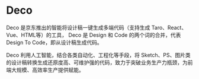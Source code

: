 # Deco

Deco 是京东推出的智能将设计稿一键生成多端代码（支持生成 Taro、React、Vue、HTML等）的工具， Deco 是 Design 和 Code 的两个词的合并，代表 Design To Code，即从设计稿生成代码。

Deco 利用人工智能，结合各类自动化、工程化等手段，将 Sketch、PS、图片类的设计稿转换生成还原度高、可维护强的代码，致力于突破业务生产力瓶颈，为前端大规模、高效率生产提供赋能。